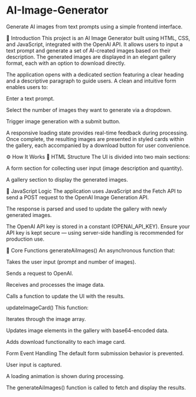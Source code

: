 # AI-Image-Generator
Generate AI images from text prompts using a simple frontend interface.


🧠 Introduction
This project is an AI Image Generator built using HTML, CSS, and JavaScript, integrated with the OpenAI API. It allows users to input a text prompt and generate a set of AI-created images based on their description. The generated images are displayed in an elegant gallery format, each with an option to download directly.

The application opens with a dedicated section featuring a clear heading and a descriptive paragraph to guide users. A clean and intuitive form enables users to:

Enter a text prompt.

Select the number of images they want to generate via a dropdown.

Trigger image generation with a submit button.

A responsive loading state provides real-time feedback during processing. Once complete, the resulting images are presented in styled cards within the gallery, each accompanied by a download button for user convenience.

⚙️ How It Works
🔧 HTML Structure
The UI is divided into two main sections:

A form section for collecting user input (image description and quantity).

A gallery section to display the generated images.

🧠 JavaScript Logic
The application uses JavaScript and the Fetch API to send a POST request to the OpenAI Image Generation API.

The response is parsed and used to update the gallery with newly generated images.

The OpenAI API key is stored in a constant (OPENAI_API_KEY). Ensure your API key is kept secure — using server-side handling is recommended for production use.

🔁 Core Functions
generateAiImages()
An asynchronous function that:

Takes the user input (prompt and number of images).

Sends a request to OpenAI.

Receives and processes the image data.

Calls a function to update the UI with the results.

updateImageCard()
This function:

Iterates through the image array.

Updates image elements in the gallery with base64-encoded data.

Adds download functionality to each image card.

Form Event Handling
The default form submission behavior is prevented.

User input is captured.

A loading animation is shown during processing.

The generateAiImages() function is called to fetch and display the results.
